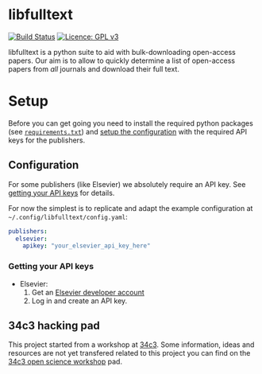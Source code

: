 # libfulltext
[![Build Status](https://travis-ci.org/andrenarchy/libfulltext.svg?branch=master)](https://travis-ci.org/andrenarchy/libfulltext)
[![Licence: GPL v3](https://img.shields.io/github/license/andrenarchy/libfulltext.svg)](LICENSE)

libfulltext is a python suite to aid with bulk-downloading open-access papers.
Our aim is to allow to quickly determine a list of open-access papers
from *all* journals and download their full text.

# Setup

Before you can get going you need to install the required python packages
(see [`requirements.txt`](requirements.txt))
and [setup the configuration](#configuration) with
the required API keys for the publishers.

## Configuration
For some publishers (like Elsevier) we absolutely require
an API key. See [getting your API keys](#getting-your-api-keys) for details.

For now the simplest is to replicate and adapt the example configuration
at `~/.config/libfulltext/config.yaml`:
```yaml
publishers:
  elsevier:
    apikey: "your_elsevier_api_key_here"
```

### Getting your API keys
- Elsevier:
    1. Get an [Elsevier developer account][elsevier-api]
    2. Log in and create an API key.

## 34c3 hacking pad
This project started from a workshop at [34c3][34c3].
Some information, ideas and resources are not yet transfered
related to this project you can find on the
[34c3 open science workshop][pad] pad.


[pad]:           https://hackmd.io/CYMwRgjApgxgbBAtMMtEBYCGwlgEzAAciYcwA7BJuoeiAMyZA===
[elsevier-api]:  https://dev.elsevier.com/user/registration
[34c3]:          https://events.ccc.de/congress/2017/wiki/index.php/Main_Page
